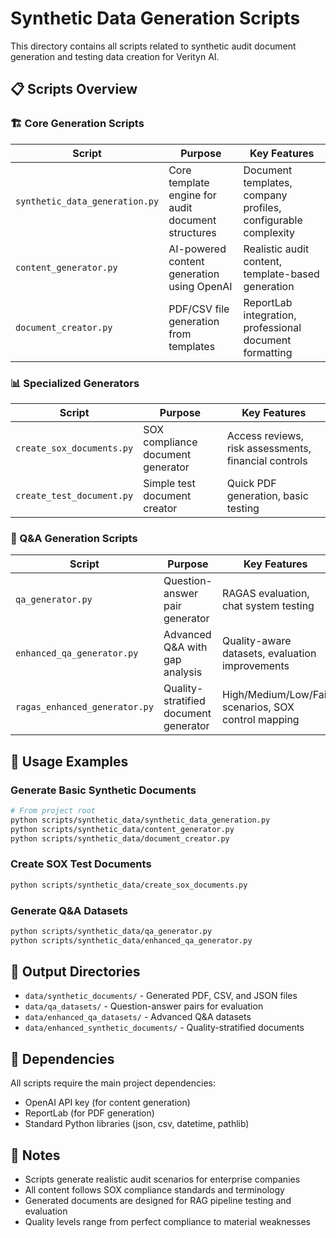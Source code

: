 # Synthetic Data Generation Scripts

This directory contains all scripts related to synthetic audit document generation and testing data creation for Verityn AI.

## 📋 **Scripts Overview**

### **🏗️ Core Generation Scripts**

| Script | Purpose | Key Features |
|--------|---------|--------------|
| `synthetic_data_generation.py` | Core template engine for audit document structures | Document templates, company profiles, configurable complexity |
| `content_generator.py` | AI-powered content generation using OpenAI | Realistic audit content, template-based generation |
| `document_creator.py` | PDF/CSV file generation from templates | ReportLab integration, professional document formatting |

### **📊 Specialized Generators**

| Script | Purpose | Key Features |
|--------|---------|--------------|
| `create_sox_documents.py` | SOX compliance document generator | Access reviews, risk assessments, financial controls |
| `create_test_document.py` | Simple test document creator | Quick PDF generation, basic testing |

### **🤖 Q&A Generation Scripts**

| Script | Purpose | Key Features |
|--------|---------|--------------|
| `qa_generator.py` | Question-answer pair generator | RAGAS evaluation, chat system testing |
| `enhanced_qa_generator.py` | Advanced Q&A with gap analysis | Quality-aware datasets, evaluation improvements |
| `ragas_enhanced_generator.py` | Quality-stratified document generator | High/Medium/Low/Fail scenarios, SOX control mapping |

## 🚀 **Usage Examples**

### **Generate Basic Synthetic Documents**
```bash
# From project root
python scripts/synthetic_data/synthetic_data_generation.py
python scripts/synthetic_data/content_generator.py
python scripts/synthetic_data/document_creator.py
```

### **Create SOX Test Documents**
```bash
python scripts/synthetic_data/create_sox_documents.py
```

### **Generate Q&A Datasets**
```bash
python scripts/synthetic_data/qa_generator.py
python scripts/synthetic_data/enhanced_qa_generator.py
```

## 📂 **Output Directories**

- `data/synthetic_documents/` - Generated PDF, CSV, and JSON files
- `data/qa_datasets/` - Question-answer pairs for evaluation
- `data/enhanced_qa_datasets/` - Advanced Q&A datasets
- `data/enhanced_synthetic_documents/` - Quality-stratified documents

## 🔧 **Dependencies**

All scripts require the main project dependencies:
- OpenAI API key (for content generation)
- ReportLab (for PDF generation)
- Standard Python libraries (json, csv, datetime, pathlib)

## 📝 **Notes**

- Scripts generate realistic audit scenarios for enterprise companies
- All content follows SOX compliance standards and terminology
- Generated documents are designed for RAG pipeline testing and evaluation
- Quality levels range from perfect compliance to material weaknesses
